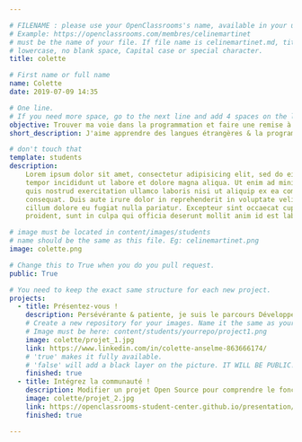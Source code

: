 ```yaml
---

# FILENAME : please use your OpenClassrooms's name, available in your url.
# Example: https://openclassrooms.com/membres/celinemartinet
# must be the name of your file. If file name is celinemartinet.md, title is celinemartinet.
# lowercase, no blank space, Capital case or special character.
title: colette

# First name or full name
name: Colette
date: 2019-07-09 14:35

# One line.
# If you need more space, go to the next line and add 4 spaces on the left, as in 'description'.
objective: Trouver ma voie dans la programmation et faire une remise à niveau dans le but d'intégrer une école.
short_description: J'aime apprendre des langues étrangères & la programmation m'intéresse.

# don't touch that
template: students
description:
    Lorem ipsum dolor sit amet, consectetur adipisicing elit, sed do eiusmod
    tempor incididunt ut labore et dolore magna aliqua. Ut enim ad minim veniam,
    quis nostrud exercitation ullamco laboris nisi ut aliquip ex ea commodo
    consequat. Duis aute irure dolor in reprehenderit in voluptate velit esse
    cillum dolore eu fugiat nulla pariatur. Excepteur sint occaecat cupidatat non
    proident, sunt in culpa qui officia deserunt mollit anim id est laborum.

# image must be located in content/images/students
# name should be the same as this file. Eg: celinemartinet.png
image: colette.png

# Change this to True when you do you pull request.
public: True

# You need to keep the exact same structure for each new project.
projects:
  - title: Présentez-vous !
    description: Persévérante & patiente, je suis le parcours Développeur d'Application Python.
    # Create a new repository for your images. Name it the same as your nickname and profile picture.
    # Image must be here: content/students/yourrepo/project1.png
    image: colette/projet_1.jpg
    link: https://www.linkedin.com/in/colette-anselme-863666174/
    # 'true' makes it fully available.
    # 'false' will add a black layer on the picture. IT WILL BE PUBLIC!
    finished: true
  - title: Intégrez la communauté !
    description: Modifier un projet Open Source pour comprendre le fonctionnement de Git, de Github et des pull requests. 
    image: colette/projet_2.jpg
    link: https://openclassrooms-student-center.github.io/presentation/students/colette-anselme.html
    finished: true

---
```

